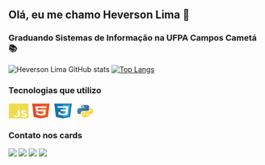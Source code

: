 ## Olá, eu me chamo Heverson Lima 👋

### Graduando Sistemas de Informação na UFPA Campos Cametá 📚
<div style: display="inline_block">
  
  ![Heverson Lima GitHub stats](https://github-readme-stats.vercel.app/api?username=Heveson5&show_icons=true&theme=dracula&locale=pt-br)
 [![Top Langs](https://github-readme-stats.vercel.app/api/top-langs/?username=Heveson5&hide_progress=true&theme=dracula&locale=pt-br)](https://github.com/anuraghazra/github-readme-stats)
  
</div>

### Tecnologias que utilizo 
<div style: display="inline_block">
<img align="center" alt="Rafa-Js" height="30" width="40" src="https://raw.githubusercontent.com/devicons/devicon/master/icons/javascript/javascript-plain.svg">
<img align="center" alt="Rafa-HTML" height="30" width="40" src="https://raw.githubusercontent.com/devicons/devicon/master/icons/html5/html5-original.svg">
 <img align="center" alt="Rafa-CSS" height="30" width="40" src="https://raw.githubusercontent.com/devicons/devicon/master/icons/css3/css3-original.svg">
<img align="center" alt="Rafa-Python" height="30" width="40" src="https://raw.githubusercontent.com/devicons/devicon/master/icons/python/python-original.svg">
</div>

### Contato nos cards 

<div> 
  <a href="https://www.instagram.com/heversowlimaa5/" target="_blank"><img src="https://img.shields.io/badge/-Instagram-%23E4405F?style=for-the-badge&logo=instagram&logoColor=white" target="_blank"></a>
   <a href="https://www.facebook.com/heverson.delima/" target="_blank"><img src="https://img.shields.io/badge/Facebook-1877F2?style=for-the-badge&logo=facebook&logoColor=white" target="_blank"></a>
  <a href = "mailto:heversowlima5@gmail.com"><img src="https://img.shields.io/badge/Gmail-D14836?style=for-the-badge&logo=gmail&logoColor=white"></a>
  <a href="https://www.linkedin.com/in/heverson-lima-528286147/" target="_blank"><img src="https://img.shields.io/badge/-LinkedIn-%230077B5?style=for-the-badge&logo=linkedin&logoColor=white" target="_blank"></a>   
</div>

